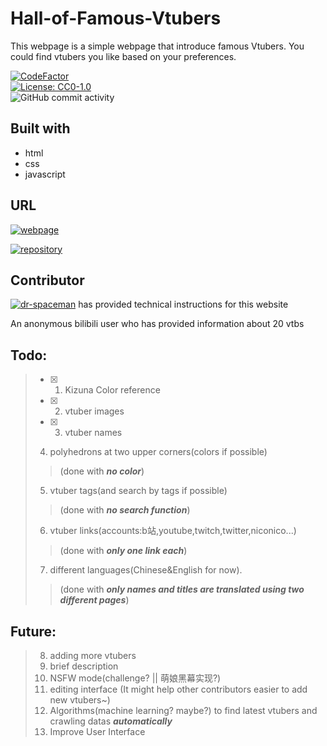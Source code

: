 # Hall-of-Famous-Vtubers

This webpage is a simple webpage that introduce famous Vtubers. You could find vtubers you like based on your preferences.

[![CodeFactor](https://www.codefactor.io/repository/github/jmmyli/hall-of-famous-vtubers/badge)](https://www.codefactor.io/repository/github/jmmyli/hall-of-famous-vtubers)
<br>
[![License: CC0-1.0](https://img.shields.io/badge/License-CC0--1.0-blue.svg)](https://github.com/JmmyLi/Hall-of-Famous-Vtubers/blob/master/LICENSE.bib)
<br>
![GitHub commit activity](https://img.shields.io/github/commit-activity/y/JmmyLi/Hall-of-Famous-Vtubers)


## Built with
* html
* css
* javascript

## URL
<a href="https://jmmyli.github.io/Hall-of-Famous-Vtubers/Hall%20of%20Famous%20Vtubers.html"><img alt="webpage" src="https://img.shields.io/badge/website-Hall%20of%20Famous%20Vtubers-blue"></a>
<!-- website: https://jmmyli.github.io/Hall-of-Famous-Vtubers/ -->

<a href="https://github.com/JmmyLi/Hall-of-Famous-Vtubers"><img alt="repository" src="https://img.shields.io/badge/repository-Hall--of--Famous--Vtubers-blue"></a>
<!-- repository: https://github.com/JmmyLi/Hall-of-Famous-Vtubers -->

## Contributor
<a href="https://github.com/dr-spaceman"><img alt="dr-spaceman" src="https://img.shields.io/badge/GitHub-dr--spaceman-blue?logo=github"></a>
has provided technical instructions for this website

An anonymous bilibili user who has provided information about 20 vtbs

## Todo:
> - [x] 1. Kizuna Color reference
> - [x] 2. vtuber images
> - [x] 3. vtuber names
> 4. polyhedrons at two upper corners(colors if possible)
> > (done with ___no color___)
> 5. vtuber tags(and search by tags if possible)
> > (done with ___no search function___)
> 6. vtuber links(accounts:b站,youtube,twitch,twitter,niconico...)
> > (done with ___only one link each___)
> 7. different languages(Chinese&English for now).
> > (done with ___only names and titles are translated using two different pages___)

## Future:
> 8. adding more vtubers
> 9. brief description
> 10. NSFW mode(challenge? || 萌娘黑幕实现?)
> 11. editing interface (It might help other contributors easier to add new vtubers~)
> 12. Algorithms(machine learning? maybe?) to find latest vtubers and crawling datas ___automatically___
> 13. Improve User Interface
